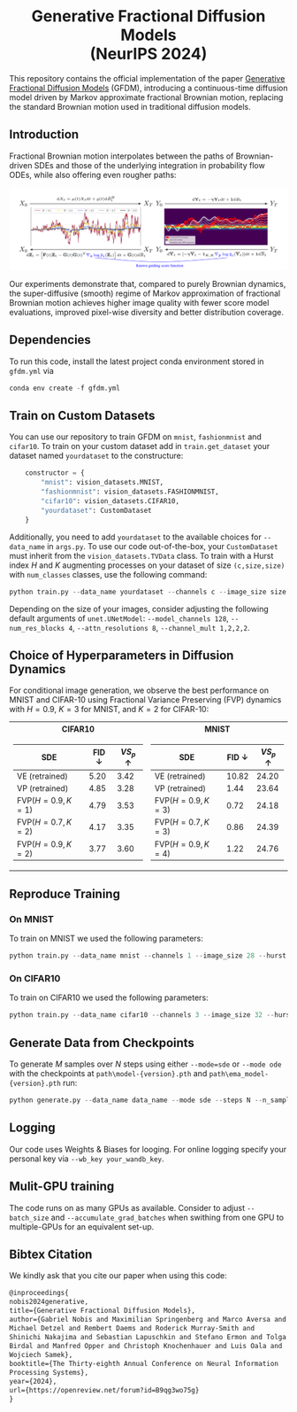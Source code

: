 <h1 align="center">Generative Fractional Diffusion Models <br> (NeurIPS 2024) </h1> 

This repository contains the official implementation of the paper [Generative Fractional Diffusion Models](https://arxiv.org/abs/2310.17638) (GFDM), introducing a continuous-time diffusion model driven by Markov approximate fractional Brownian motion, replacing the standard Brownian motion used in traditional diffusion models.

## Introduction
Fractional Brownian motion interpolates between the paths of Brownian-driven SDEs and those of the underlying integration in probability flow ODEs, while also offering even rougher paths:


![cover](visuals/thumbnail.png)

Our experiments demonstrate that, compared to purely Brownian dynamics, the super-diffusive (smooth) regime of Markov approximation of fractional Brownian motion achieves higher image quality with fewer score model evaluations, improved pixel-wise diversity and better distribution coverage.

## Dependencies

To run this code, install the latest project conda environment stored in `gfdm.yml` via 

```python
conda env create -f gfdm.yml
```

## Train on Custom Datasets 

You can use our repository to train GFDM on `mnist`, `fashionmnist` and `cifar10`. To train on your custom dataset add in `train.get_dataset` your dataset named `yourdataset` to the constructure:

```python
    constructor = {
        "mnist": vision_datasets.MNIST,
        "fashionmnist": vision_datasets.FASHIONMNIST,
        "cifar10": vision_datasets.CIFAR10,
        "yourdataset": CustomDataset
    }
```

Additionally, you need to add `yourdataset` to the available choices for `--data_name` in `args.py`. To use our code out-of-the-box, your `CustomDataset` must inherit from the `vision_datasets.TVData` class. To train with a Hurst index $H$ and $K$ augmenting processes on your dataset of size `(c,size,size)` with `num_classes` classes, use the following command:

```python
python train.py --data_name yourdataset --channels c --image_size size --num_classes num_classes --hurst H --num_aug K --dynamics fvp --train_steps 1000000
```

Depending on the size of your images, consider adjusting the following default arguments of `unet.UNetModel`: 
`--model_channels 128`, `--num_res_blocks 4`, `--attn_resolutions 8`,  `--channel_mult 1,2,2,2`.


## Choice of Hyperparameters in Diffusion Dynamics

For conditional image generation, we observe the best performance on MNIST and CIFAR-10 using Fractional Variance Preserving (FVP) dynamics with $H=0.9$, $K=3$ for MNIST, and $K=2$ for CIFAR-10:

<table>
<tr><th>CIFAR10 </th><th> MNIST</th></tr>
<tr><td>
    
| SDE   | FID $\downarrow$ | **$VS_{p}$ $\uparrow$**  |
|-------------------------|-------------|-------------|
| VE (retrained)          | $5.20$      | $3.42$      |
| VP (retrained)          | $4.85$      | $3.28$      |
| $\text{FVP}(H=0.9,K=1)$ | $4.79$      | $3.53$      |
| $\text{FVP}(H=0.7,K=2)$ | $4.17$      | $3.35$      |
| $\text{FVP}(H=0.9,K=2)$ | $3.77$      | $3.60$      |

</td><td>

| SDE     | FID $\downarrow$ | **$VS_{p}$ $\uparrow$** |
|-------------------------|-------------|--------------|
| VE (retrained)          | $10.82$     | $24.20$      |
| VP (retrained)          | $1.44$      | $23.64$      |
| $\text{FVP}(H=0.9,K=3)$ | $0.72$      | $24.18$      |
| $\text{FVP}(H=0.7,K=3)$ | $0.86$      | $24.39$      |
| $\text{FVP}(H=0.9,K=4)$ | $1.22$      | $24.76$      |

 </td></tr> </table>

 ## Reproduce Training

 ### On MNIST

 To train on MNIST we used the following parameters:
 
```python
python train.py --data_name mnist --channels 1 --image_size 28 --hurst 0.9 --num_aug 3 --dynamics fvp --model_channels 64 --num_res_blocks 3 --attn_resolutions 4,2 --channel_mult 1,2,4 --use_ema False --log_model_every_n 50000 --lr 1e-4 --batch_size 1024 --train_steps 50000 
```

 ### On CIFAR10

  To train on CIFAR10 we used the following parameters:

  ```python
  python train.py --data_name cifar10 --channels 3 --image_size 32 --hurst 0.9 --num_aug 2 --dynamics fvp --model_channels 128 --num_res_blocks 4 --attn_resolutions 8 --channel_mult 1,2,2,2 --use_ema True --log_model_every_n 100000 --lr 2e-4 --batch_size 128 --train_steps 1000000 
```
## Generate Data from Checkpoints
 
To generate $M$ samples over $N$ steps using either `--mode=sde` or `--mode ode` with the checkpoints at `path\model-{version}.pth` and `path\ema_model-{version}.pth` run: 

```python
python generate.py --data_name data_name --mode sde --steps N --n_samples M --batch_size batch_size --pth path
```

## Logging 

Our code uses Weights & Biases for looging. For online logging specify your personal key via `--wb_key your_wandb_key`. 

## Mulit-GPU training 
The code runs on as many GPUs as available. Consider to adjust `--batch_size` and `--accumulate_grad_batches` when swithing from one GPU to multiple-GPUs for an equivalent set-up.

## Bibtex Citation

We kindly ask that you cite our paper when using this code:
    
    @inproceedings{
    nobis2024generative,
    title={Generative Fractional Diffusion Models},
    author={Gabriel Nobis and Maximilian Springenberg and Marco Aversa and Michael Detzel and Rembert Daems and Roderick Murray-Smith and Shinichi Nakajima and Sebastian Lapuschkin and Stefano Ermon and Tolga Birdal and Manfred Opper and Christoph Knochenhauer and Luis Oala and Wojciech Samek},
    booktitle={The Thirty-eighth Annual Conference on Neural Information Processing Systems},
    year={2024},
    url={https://openreview.net/forum?id=B9qg3wo75g}
    }
